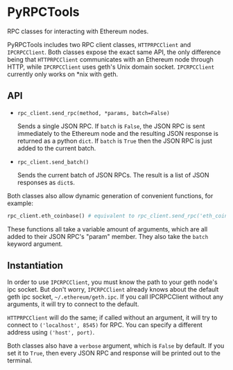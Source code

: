 # PyRPCTools
RPC classes for interacting with Ethereum nodes.

PyRPCTools includes two RPC client classes, `HTTPRPCClient` and `IPCRPCClient`.
Both classes expose the exact same API, the only difference being that `HTTPRPCClient` communicates with an Ethereum node through HTTP, while `IPCRPCClient` uses geth's Unix domain socket. `IPCRPCClient` currently only works on *nix with geth.

## API

* `rpc_client.send_rpc(method, *params, batch=False)`

   Sends a single JSON RPC. If `batch` is `False`, the JSON RPC is sent immediately to the Ethereum node and the resulting JSON response is returned as a python `dict`. If `batch` is `True` then the JSON RPC is just added to the current batch.

* `rpc_client.send_batch()`

   Sends the current batch of JSON RPCs. The result is a list of JSON responses as `dict`s.

Both classes also allow dynamic generation of convenient functions, for example:
```python
rpc_client.eth_coinbase() # equivalent to rpc_client.send_rpc('eth_coinbase')
```
These functions all take a variable amount of arguments, which are all added to their JSON RPC's "param" member.
They also take the `batch` keyword argument.

## Instantiation

In order to use `IPCRPCClient`, you must know the path to your geth node's ipc socket. But don't worry, `IPCRPCClient` already knows about the default geth ipc socket, `~/.ethereum/geth.ipc`. If you call IPCRPCClient without any arguments, it will try to connect to the default. 

`HTTPRPCClient` will do the same; if called without an argument, it will try to connect to `('localhost', 8545)` for RPC. You can specify a different address using `('host', port)`.

Both classes also have a `verbose` argument, which is `False` by default. If you set it to `True`, then every JSON RPC and response will be printed out to the terminal.
